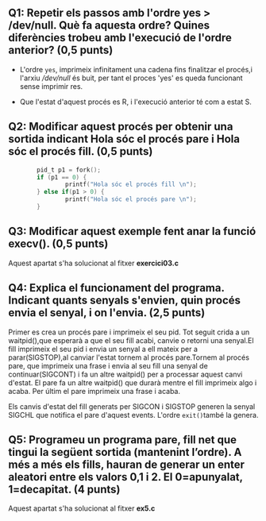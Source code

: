 ## Q1: Repetir els passos amb l'ordre yes > /dev/null. Què fa aquesta ordre? Quines diferències trobeu amb l'execució de l'ordre anterior? (0,5 punts)

- L'ordre ```yes```, imprimeix infinitament una cadena fins finalitzar el procés,i l'arxiu */dev/null* és buit, per tant el proces 'yes' es queda funcionant sense imprimir res.
    
- Que l'estat d'aquest procés es R, i l'execució anterior té com a estat S.


## Q2: Modificar aquest procés per obtenir una sortida indicant Hola sóc el procés pare i Hola sóc el procés fill. (0,5 punts)

```c
        pid_t p1 = fork();
        if (p1 == 0) {
                printf("Hola sóc el procés fill \n");
        } else if(p1 > 0) {
                printf("Hola sóc el procés pare \n");
        }
````

## Q3: Modificar aquest exemple fent anar la funció execv(). (0,5 punts)

Aquest apartat s'ha solucionat al fitxer **exercici03.c**

## Q4: Explica el funcionament del programa. Indicant quants senyals s'envien, quin procés envia el senyal, i on l'envia. (2,5 punts)

Primer es crea un procés pare i imprimeix el seu pid. Tot seguit crida a un waitpid(),que esperarà a que el seu fill acabi, canvie o retorni una senyal.El fill imprimeix el seu pid i envia un senyal a ell mateix per a parar(SIGSTOP),al canviar l'estat tornem al procés pare.Tornem al procés pare, que imprimeix una frase i envia al seu fill una senyal de continuar(SIGCONT) i fa un altre waitpid() per a processar aquest canvi d'estat. El pare fa un altre waitpid() que durarà mentre el fill imprimeix algo i acaba. Per últim el pare imprimeix una frase i acaba.

Els canvis d'estat del fill generats per SIGCON i SIGSTOP generen la senyal SIGCHL que notifica el pare d'aquest events. L'ordre ```exit()```també la genera.

## Q5: Programeu un programa pare, fill net que tingui la següent sortida (mantenint l’ordre). A més a més els fills, hauran de generar un enter aleatori entre els valors 0,1 i 2. El 0=apunyalat, 1=decapitat.  (4 punts)

Aquest apartat s'ha solucionat al fitxer **ex5.c**


